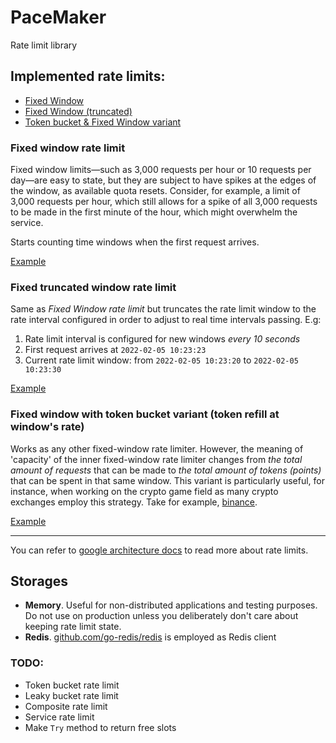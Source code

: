 # PaceMaker

Rate limit library

## Implemented rate limits:

- [Fixed Window](#fixed-window-rate-limit)
- [Fixed Window (truncated)](#fixed-truncated-window-rate-limit)
- [Token bucket & Fixed Window variant](#fixed-window-with-token-bucket-variant-token-refill-at-windows-rate)

### Fixed window rate limit

Fixed window limits—such as 3,000 requests per hour or 10 requests per day—are easy to state, but they are subject to
have spikes at the edges of the window, as available quota resets. Consider, for example, a limit of 3,000 requests per
hour, which still allows for a spike of all 3,000 requests to be made in the first minute of the hour, which might
overwhelm the service.

Starts counting time windows when the first request arrives.

[Example](./examples/fixed_window/main.go)

### Fixed truncated window rate limit

Same as _Fixed Window rate limit_ but truncates the rate limit window to the rate interval configured in order to adjust
to real time intervals passing. E.g:

1. Rate limit interval is configured for new windows *every 10 seconds*
2. First request arrives at `2022-02-05 10:23:23`
3. Current rate limit window: from `2022-02-05 10:23:20` to `2022-02-05 10:23:30`
   
[Example](./examples/fixed_window_truncated/main.go)

### Fixed window with token bucket variant (token refill at window's rate)

Works as any other fixed-window rate limiter. However, the meaning of 'capacity' of the inner fixed-window rate limiter
changes from _the total amount of requests_ that can be made to
_the total amount of tokens (points)_ that can be spent in that same window. This variant is particularly useful, for
instance, when working on the crypto game field as many crypto exchanges employ this strategy. Take for
example, [binance](https://www.binance.com/en/support/faq/360004492232).

[Example](./examples/fixed_window_token_bucket_variant/main.go)

---

You can refer to [google architecture docs](https://cloud.google.com/architecture/rate-limiting-strategies-techniques#techniques-enforcing-rate-limits)
to read more about rate limits.

## Storages

- **Memory**. Useful for non-distributed applications and testing purposes. Do not use on production unless you
  deliberately don't care about keeping rate limit state.
- **Redis**. [github.com/go-redis/redis](github.com/go-redis/redis) is employed as Redis client

### TODO:

- Token bucket rate limit
- Leaky bucket rate limit
- Composite rate limit
- Service rate limit
- Make `Try` method to return free slots
